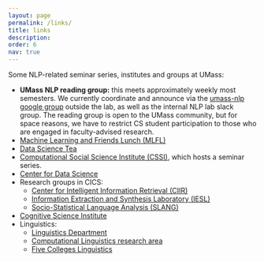 ```yaml
---
layout: page
permalink: /links/
title: links
description:
order: 6
nav: true
---
```


<p>Some NLP-related seminar series, institutes and groups at UMass:</p>

<ul>
  <li><b>UMass NLP reading group:</b> this meets approximately weekly most semesters.
  We currently coordinate and announce via the <a
  href="https://groups.google.com/forum/#!forum/umass-nlp">umass-nlp google
  group</a> outside the lab, as well as the internal NLP lab slack group.
  The reading group is open to the UMass community, but for space reasons, we have to restrict CS student
  participation
  to those who are engaged in faculty-advised research.
  </li>
  <li><a href="https://ds.cs.umass.edu/mlfl">Machine Learning and Friends Lunch (MLFL)</a></li>
  <li><a href="https://ds.cs.umass.edu/ds-tea">Data Science Tea</a></li>
  <li><a href="http://www.cssi.umass.edu/">Computational Social Science Institute (CSSI)</a>, which hosts a seminar series.</li>
  <li><a href="https://ds.cs.umass.edu/">Center for Data Science</a></li>
  <li>Research groups in CICS:
    <ul>
      <li><a href="http://ciir.cs.umass.edu/">Center for Intelligent Information Retrieval (CIIR)</a></li>
      <li><a href="http://www.iesl.cs.umass.edu/">Information Extraction and Synthesis Laboratory (IESL)</a></li>
      <li><a href="http://slanglab.cs.umass.edu/">Socio-Statistical Language Analysis (SLANG)</a></li>
    </ul>
  </li>
  <li><a href="https://blogs.umass.edu/cogsci/institute/">Cognitive Science Institute</a></li>
  <li>Linguistics:
    <ul>
      <li><a href="https://www.umass.edu/linguistics/">Linguistics Department</a></li>
      <li><a href="https://blogs.umass.edu/linguist/computational-linguistics/">Computational Linguistics research area</a></li>
      <li><a href="https://www.facebook.com/groups/ling5/">Five Colleges Linguistics</a></li>
    </ul>
  </li>
</ul>
